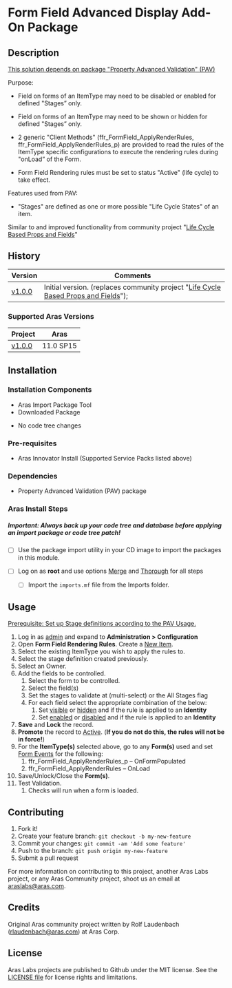 # Form Field Advanced Display Add-On Package

## Description

<u>This solution depends on package "[Property Advanced Validation](https://github.com/ArasLabs/property-advanced-validation)" (PAV)</u>

Purpose:

* Field on forms of an ItemType may need to be disabled or enabled for defined "Stages” only.
* Field on forms of an ItemType may need to be shown or hidden for defined "Stages” only.

* 2 generic "Client Methods" (ffr_FormField_ApplyRenderRules, ffr_FormField_ApplyRenderRules_p) are provided to read the rules of the ItemType specific configurations to execute the rendering rules during "onLoad” of the Form.
* Form Field Rendering rules must be set to status "Active" (life cycle) to take effect.

Features used from PAV:

* "Stages" are defined as one or more possible "Life Cycle States" of an item.

Similar to and improved functionality from community project "[Life Cycle Based Props and Fields](<https://github.com/ArasLabs/lc-based-props-and-fields>)"


## History

| Version                                                      | Comments                                                     |
| ------------------------------------------------------------ | ------------------------------------------------------------ |
| [v1.0.0](https://github.com/ArasLabs/form-field-advanced-rendering/releases/tag/v1.0.0) | Initial version. (replaces community project "[Life Cycle Based Props and Fields](<https://github.com/ArasLabs/lc-based-props-and-fields>)"); |

### Supported Aras Versions

| Project                                                      | Aras      |
| ------------------------------------------------------------ | --------- |
| [v1.0.0](https://github.com/ArasLabs/form-field-advanced-rendering/releases/tag/v1.0.0) | 11.0 SP15 |

## Installation

### Installation Components

* Aras Import Package Tool
* Downloaded Package

- No code tree changes


### Pre-requisites

* Aras Innovator Install (Supported Service Packs listed above)

### Dependencies

* Property Advanced Validation (PAV) package

### Aras Install Steps

##### Important: **Always back up your code tree and database before applying an import package or code tree patch!**

- [ ] Use the package import utility in your CD image to import the packages in this module. 

- [ ] Log on as **root** and use options <u>Merge</u> and <u>Thorough</u> for all steps

  - [ ] Import the `imports.mf` file from the Imports folder.

## Usage

<u>Prerequisite: Set up Stage definitions according to the PAV Usage.</u>

1. Log in as <u>admin</u> and expand to **Administration > Configuration**
2. Open **Form Field Rendering Rules**. Create a <u>New Item</u>.
3. Select the existing ItemType you wish to apply the rules to.
4. Select the stage definition created previously.
5. Select an Owner.
6. Add the fields to be controlled.
   1. Select the form to be controlled.
   2. Select the field(s)
   3. Set the stages to validate at (multi-select) or the All Stages flag
   4. For each field select the appropriate combination of the below:
      1. Set <u>visible</u> or <u>hidden</u> and if the rule is applied to an **Identity**
      2. Set <u>enabled</u> or <u>disabled</u> and if the rule is applied to an **Identity**
7. **Save** and **Lock** the record.
8. **Promote** the record to <u>Active</u>. (**If you do not do this, the rules will not be in force!**)
9. For the **ItemType(s)** selected above, go to any **Form(s)** used and set <u>Form Events</u> for the following:
   1. ffr_FormField_ApplyRenderRules_p – OnFormPopulated
   2. ffr_FormField_ApplyRenderRules – OnLoad
10. Save/Unlock/Close the **Form(s)**.
11. Test Validation.
    1. Checks will run when a form is loaded.

## Contributing

1. Fork it!
2. Create your feature branch: `git checkout -b my-new-feature`
3. Commit your changes: `git commit -am 'Add some feature'`
4. Push to the branch: `git push origin my-new-feature`
5. Submit a pull request

For more information on contributing to this project, another Aras Labs project, or any Aras Community project, shoot us an email at araslabs@aras.com.

## Credits

Original Aras community project written by Rolf Laudenbach (rlaudenbach@aras.com) at Aras Corp.

## License

Aras Labs projects are published to Github under the MIT license. See the [LICENSE file](./LICENSE.md) for license rights and limitations.
